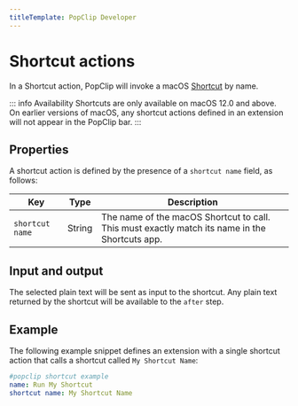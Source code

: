 ```yaml
---
titleTemplate: PopClip Developer
---
```

# Shortcut actions

In a Shortcut action, PopClip will invoke a macOS [Shortcut](https://support.apple.com/en-gb/guide/shortcuts-mac/apdf22b0444c/mac) by name.

::: info Availability
Shortcuts are only available on macOS 12.0 and above. On earlier versions of macOS, any shortcut actions defined in an extension will not appear in the PopClip bar.
:::

## Properties

A shortcut action is defined by the presence of a `shortcut name` field, as follows:

|Key|Type|Description|
|---|----|-----------|
|`shortcut name`|String|The name of the macOS Shortcut to call. This must exactly match its name in the Shortcuts app.|

## Input and output

The selected plain text will be sent as input to the shortcut. Any plain text returned by the shortcut will be available to the `after` step.

## Example

The following example snippet defines an extension with a single shortcut action that calls a shortcut called `My Shortcut Name`:

```yaml
#popclip shortcut example
name: Run My Shortcut
shortcut name: My Shortcut Name
```